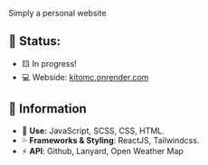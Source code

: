 Simply a personal website

## 💢 Status: 
- 🟨 In progress!
- 💻 Webside: [kitomc.onrender.com](https://kitomc.onrender.com/)
## 🍃 Information
- 🧨 **Use:** JavaScript, SCSS, CSS, HTML.
- 💦 **Frameworks & Styling**: ReactJS, Tailwindcss.
- ⚡ **API**: Github, Lanyard, Open Weather Map
